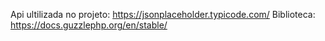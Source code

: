 Api ultilizada no projeto: https://jsonplaceholder.typicode.com/
Biblioteca: https://docs.guzzlephp.org/en/stable/
